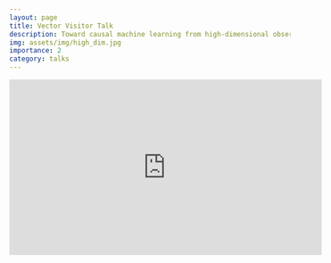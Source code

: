 ```yaml
---
layout: page
title: Vector Visitor Talk
description: Toward causal machine learning from high-dimensional observations
img: assets/img/high_dim.jpg
importance: 2
category: talks
---
```



<div class="video">
<iframe width="560" height="315" src="https://www.youtube.com/embed/60wQrIF2FoM" title="YouTube video player" frameborder="0" allow="accelerometer; autoplay; clipboard-write; encrypted-media; gyroscope; picture-in-picture" allowfullscreen></iframe>
</div>
